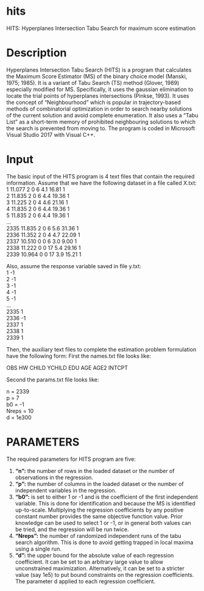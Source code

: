 # hits
HITS: Hyperplanes Intersection Tabu Search for maximum score estimation

# Description

Hyperplanes Intersection Tabu Search (HITS) is a program that calculates the Maximum Score Estimator (MS) of the binary choice model (Manski, 1975; 1985). It is a variant of Tabu Search (TS) method (Glover, 1989) especially modified for MS. Specifically, it uses the gaussian elimination to locate the trial points of hyperplanes intersections (Pinkse, 1993). It uses the concept of “Neighbourhood” which is popular in trajectory-based methods of combinatorial optimization in order to search nearby solutions of the current solution and avoid complete enumeration. It also uses a “Tabu List” as a short-term memory of prohibited neighbouring solutions to which the search is prevented from moving to. The program is coded in Microsoft Visual Studio 2017 with Visual C++.  

# Input 

The basic input of the HITS program is 4 text files that contain the required information. Assume that we have the following dataset in a file called X.txt:   
1	11.077	2	0	6	4.1	16.81	1  
2	11.835	2	0	6	4.4	19.36	1  
3	11.225	2	0	4	4.6	21.16	1  
4	11.835	2	0	6	4.4	19.36	1  
5	11.835	2	0	6	4.4	19.36	1  
…  
2335	11.835	2	0	6	5.6	31.36	1  
2336	11.352	2	0	4	4.7	22.09	1  
2337	10.510	0	0	6	3.0	9.00	1  
2338	11.222	0	0	17	5.4	29.16	1  
2339	10.964	0	0	17	3.9	15.21	1  

Also, assume the response variable saved in file y.txt:  
1       -1  
2       -1  
3       -1  
4       -1  
5       -1  
…  
2335    1  
2336    -1  
2337    1  
2338    1  
2339    1  

Then, the auxiliary text files to complete the estimation problem formulation have the following form: 
First the names.txt file looks like:  

OBS HW CHILD YCHILD EDU AGE AGE2 INTCPT  

Second the params.txt file looks like:  

n = 2339  
p = 7  
b0 = -1  
Nreps = 10  
d = 1e300  

# PARAMETERS

The required parameters for HITS program are five: 

1.	**“n”:** the number of rows in the loaded dataset or the number of observations in the regression.  
2.	**“p”:** the number of columns in the loaded dataset or the number of independent variables in the regression.  
3.	**“b0”:** is set to either 1 or -1 and is the coefficient of the first independent variable. This is done for identification and because the MS is identified up-to-scale. Multiplying the regression coefficients by any positive constant number provides the same objective function value. Prior knowledge can be used to select 1 or -1, or in general both values can be tried, and the regression will be run twice.
4.	**“Nreps”:** the number of randomized independent runs of the tabu search algorithm. This is done to avoid getting trapped in local maxima using a single run.
5.	**“d”:** the upper bound for the absolute value of each regression coefficient. It can be set to an arbitrary large value to allow unconstrained maximization. Alternatively, it can be set to a stricter value (say 1e5) to put bound constraints on the regression coefficients. The parameter d applied to each regression coefficient.

